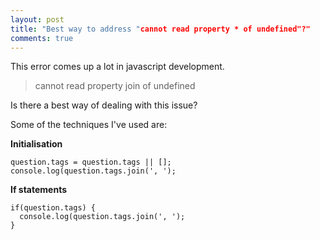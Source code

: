 ```yaml
---
layout: post
title: "Best way to address "cannot read property * of undefined"?"
comments: true
---
```


This error comes up a lot in javascript development.

> cannot read property join of undefined

Is there a best way of dealing with this issue?

Some of the techniques I've used are:

**Initialisation**

```
question.tags = question.tags || [];
console.log(question.tags.join(', ');

```

**If statements**

```
if(question.tags) {
  console.log(question.tags.join(', ');
}

```
